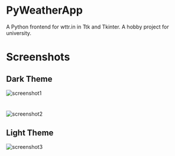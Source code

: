 # PyWeatherApp
  A Python frontend for wttr.in in Ttk and Tkinter. A hobby project for university.

# Screenshots
 ## Dark Theme
![screenshot1](https://github.com/user-attachments/assets/1448cdba-4495-49df-866a-5bade35b406d)
#
![screenshot2](https://github.com/user-attachments/assets/87d92f8f-8a38-4bc8-98d9-91db98de1228)
 ## Light Theme
![screenshot3](https://github.com/user-attachments/assets/c413d504-f821-4b3a-b868-3c60def88f4a)
